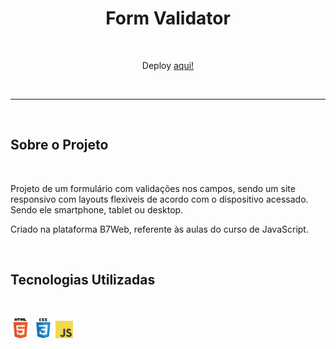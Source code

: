 <h1 align="center">Form Validator</h1>

<br>

<p align="center">Deploy <a href="https://vanessabrazuna.github.io/form-validator/" target="_blank">aqui!</a></p>

<br>

<hr>

<br>

## Sobre o Projeto

<br>

<p>Projeto de um formulário com validações nos campos, sendo um site responsivo com layouts flexiveis de acordo com o dispositivo acessado. Sendo ele smartphone, tablet ou desktop.</p>

<p>Criado na plataforma B7Web, referente às aulas do curso de JavaScript.</p>

<br>

## Tecnologias Utilizadas

<br>

<code><img height="32" src="https://raw.githubusercontent.com/github/explore/80688e429a7d4ef2fca1e82350fe8e3517d3494d/topics/html/html.png" alt="HTML5"/></code>
<code><img height="32" src="https://raw.githubusercontent.com/github/explore/80688e429a7d4ef2fca1e82350fe8e3517d3494d/topics/css/css.png" alt="CSS"/></code>
<code><img height="28" src="https://raw.githubusercontent.com/github/explore/80688e429a7d4ef2fca1e82350fe8e3517d3494d/topics/javascript/javascript.png" alt="JavaScript"/></code>
